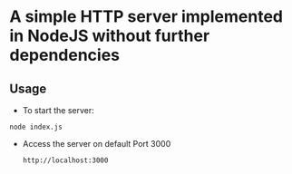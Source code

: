 # A simple HTTP server implemented in NodeJS without further dependencies

## Usage

- To start the server:

```
node index.js
```

- Access the server on default Port 3000

  `http://localhost:3000`
